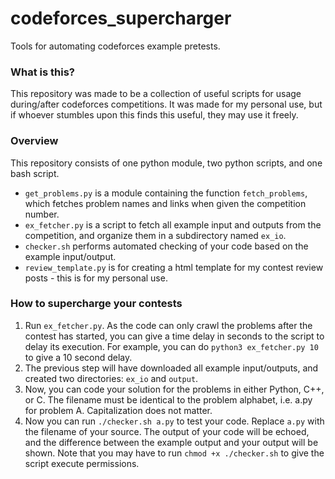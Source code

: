 # codeforces_supercharger
Tools for automating codeforces example pretests.

### What is this?
This repository was made to be a collection of useful scripts for usage during/after codeforces competitions.
It was made for my personal use, but if whoever stumbles upon this finds this useful, they may use it freely.

### Overview
This repository consists of one python module, two python scripts, and one bash script.
- `get_problems.py` is a module containing the function `fetch_problems`, which fetches problem names and links when given the competition number.
- `ex_fetcher.py` is a script to fetch all example input and outputs from the competition, and organize them in a subdirectory named `ex_io`.
- `checker.sh` performs automated checking of your code based on the example input/output.
- `review_template.py` is for creating a html template for my contest review posts - this is for my personal use.

### How to supercharge your contests
1. Run `ex_fetcher.py`. As the code can only crawl the problems after the contest has started, you can give a time delay in seconds to the script to delay its execution.
For example, you can do `python3 ex_fetcher.py 10` to give a 10 second delay.
2. The previous step will have downloaded all example input/outputs, and created two directories: `ex_io` and `output`.
3. Now, you can code your solution for the problems in either Python, C++, or C. The filename must be identical to the problem alphabet, i.e. a.py for problem A.
Capitalization does not matter.
4. Now you can run `./checker.sh a.py` to test your code. Replace `a.py` with the filename of your source.
The output of your code will be echoed, and the difference between the example output and your output will be shown.
Note that you may have to run `chmod +x ./checker.sh` to give the script execute permissions.
